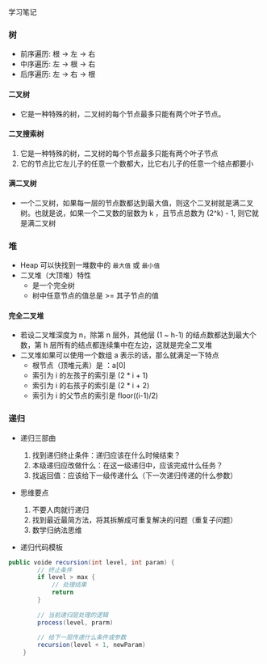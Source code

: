 学习笔记
### 树
* 前序遍历: 根 -> 左 -> 右
* 中序遍历: 左 -> 根 -> 右
* 后序遍历: 左 -> 右 -> 根

#### 二叉树
* 它是一种特殊的树，二叉树的每个节点最多只能有两个叶子节点。

#### 二叉搜索树
1. 它是一种特殊的树，二叉树的每个节点最多只能有两个叶子节点
2. 它的节点比它左儿子的任意一个数都大，比它右儿子的任意一个结点都要小

#### 满二叉树
* 一个二叉树，如果每一层的节点数都达到最大值，则这个二叉树就是满二叉树。也就是说，如果一个二叉数的层数为 k ，且节点总数为 (2^k) - 1, 则它就是满二叉树


### 堆
* Heap 可以快找到一堆数中的 `最大值` 或 `最小值`
* 二叉堆（大顶堆）特性
	* 是一个完全树
	* 树中任意节点的值总是 >= 其子节点的值

#### 完全二叉堆
* 若设二叉堆深度为 n，除第 n 层外，其他层 (1 ~ h-1) 的结点数都达到最大个数，第 h 层所有的结点都连续集中在左边，这就是完全二叉堆
* 二叉堆如果可以使用一个数组 a 表示的话，那么就满足一下特点
	* 根节点（顶堆元素）是 ：a[0]
	* 索引为 i 的左孩子的索引是 (2 * i + 1)
	* 索引为 i 的右孩子的索引是 (2 * i + 2)
	* 索引为 i 的父节点的索引是 floor((i-1)/2)

### 递归
* 递归三部曲
	 1. 找到递归终止条件：递归应该在什么时候结束？
	 2. 本级递归应改做什么：在这一级递归中，应该完成什么任务？
	 3. 找返回值：应该给下一级传递什么（下一次递归传递的什么参数）

* 思维要点
	1. 不要人肉就行递归
	2. 找到最近最简方法，将其拆解成可重复解决的问题（重复子问题） 
	3. 数学归纳法思维	

* 递归代码模板

``` java
public voide recursion(int level, int param) {
		// 终止条件
		if level > max {
			// 处理结果
			return
		}
		
		// 当前递归层处理的逻辑
		process(level, prarm)
		
		// 给下一层传递什么条件或参数
		recursion(level + 1, newParam)
	} 
```

